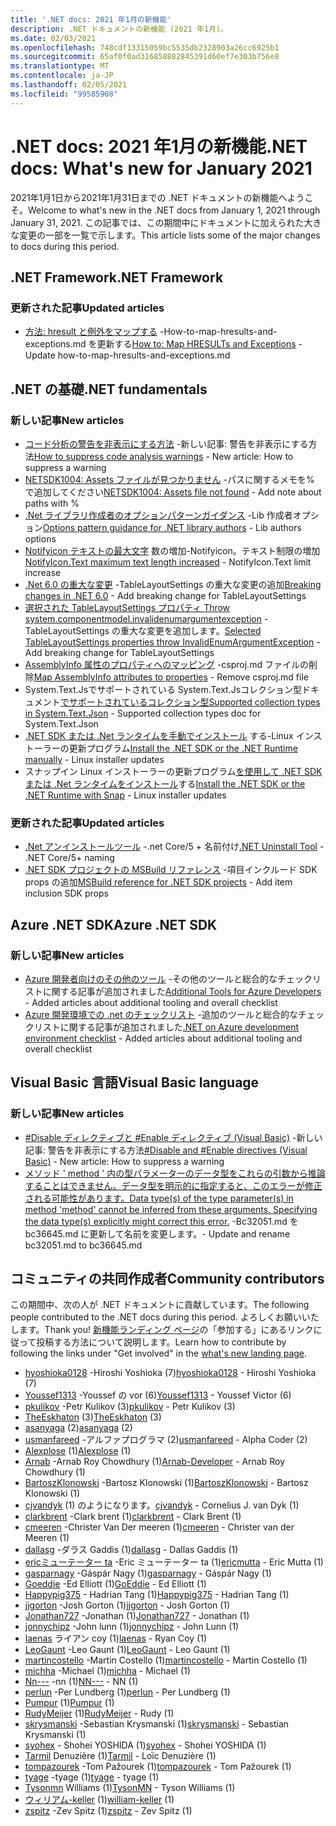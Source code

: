 ```yaml
---
title: '.NET docs: 2021 年1月の新機能'
description: .NET ドキュメントの新機能 (2021 年1月)。
ms.date: 02/03/2021
ms.openlocfilehash: 748cdf13315059bc5535db2328903a26cc6925b1
ms.sourcegitcommit: 65af0f0ad316858882845391d60ef7e303b756e8
ms.translationtype: MT
ms.contentlocale: ja-JP
ms.lasthandoff: 02/05/2021
ms.locfileid: "99585908"
---
```

# <a name="net-docs-whats-new-for-january-2021"></a><span data-ttu-id="ae4fa-103">.NET docs: 2021 年1月の新機能</span><span class="sxs-lookup"><span data-stu-id="ae4fa-103">.NET docs: What's new for January 2021</span></span>

<span data-ttu-id="ae4fa-104">2021年1月1日から2021年1月31日までの .NET ドキュメントの新機能へようこそ。</span><span class="sxs-lookup"><span data-stu-id="ae4fa-104">Welcome to what's new in the .NET docs from January 1, 2021 through January 31, 2021.</span></span> <span data-ttu-id="ae4fa-105">この記事では、この期間中にドキュメントに加えられた大きな変更の一部を一覧で示します。</span><span class="sxs-lookup"><span data-stu-id="ae4fa-105">This article lists some of the major changes to docs during this period.</span></span>

## <a name="net-framework"></a><span data-ttu-id="ae4fa-106">.NET Framework</span><span class="sxs-lookup"><span data-stu-id="ae4fa-106">.NET Framework</span></span>

### <a name="updated-articles"></a><span data-ttu-id="ae4fa-107">更新された記事</span><span class="sxs-lookup"><span data-stu-id="ae4fa-107">Updated articles</span></span>

- <span data-ttu-id="ae4fa-108">[方法: hresult と例外をマップする](../framework/interop/how-to-map-hresults-and-exceptions.md) -How-to-map-hresults-and-exceptions.md を更新する</span><span class="sxs-lookup"><span data-stu-id="ae4fa-108">[How to: Map HRESULTs and Exceptions](../framework/interop/how-to-map-hresults-and-exceptions.md) - Update how-to-map-hresults-and-exceptions.md</span></span>

## <a name="net-fundamentals"></a><span data-ttu-id="ae4fa-109">.NET の基礎</span><span class="sxs-lookup"><span data-stu-id="ae4fa-109">.NET fundamentals</span></span>

### <a name="new-articles"></a><span data-ttu-id="ae4fa-110">新しい記事</span><span class="sxs-lookup"><span data-stu-id="ae4fa-110">New articles</span></span>

- <span data-ttu-id="ae4fa-111">[コード分析の警告を非表示にする方法](../fundamentals/code-analysis/suppress-warnings.md) -新しい記事: 警告を非表示にする方法</span><span class="sxs-lookup"><span data-stu-id="ae4fa-111">[How to suppress code analysis warnings](../fundamentals/code-analysis/suppress-warnings.md) - New article: How to suppress a warning</span></span>
- <span data-ttu-id="ae4fa-112">[NETSDK1004: Assets ファイルが見つかりません](../core/tools/sdk-errors/netsdk1004.md) -パスに関するメモを% で追加してください</span><span class="sxs-lookup"><span data-stu-id="ae4fa-112">[NETSDK1004: Assets file not found](../core/tools/sdk-errors/netsdk1004.md) - Add note about paths with %</span></span>
- <span data-ttu-id="ae4fa-113">[.Net ライブラリ作成者のオプションパターンガイダンス](../core/extensions/options-library-authors.md) -Lib 作成者オプション</span><span class="sxs-lookup"><span data-stu-id="ae4fa-113">[Options pattern guidance for .NET library authors](../core/extensions/options-library-authors.md) - Lib authors options</span></span>
- <span data-ttu-id="ae4fa-114">[Notifyicon テキストの最大文字](../core/compatibility/windows-forms/6.0/notifyicon-text-max-text-length-increased.md) 数の増加-Notifyicon。テキスト制限の増加</span><span class="sxs-lookup"><span data-stu-id="ae4fa-114">[NotifyIcon.Text maximum text length increased](../core/compatibility/windows-forms/6.0/notifyicon-text-max-text-length-increased.md) - NotifyIcon.Text limit increase</span></span>
- <span data-ttu-id="ae4fa-115">[.Net 6.0 の重大な変更](../core/compatibility/6.0.md) -TableLayoutSettings の重大な変更の追加</span><span class="sxs-lookup"><span data-stu-id="ae4fa-115">[Breaking changes in .NET 6.0](../core/compatibility/6.0.md) - Add breaking change for TableLayoutSettings</span></span>
- <span data-ttu-id="ae4fa-116">[選択された TableLayoutSettings プロパティ Throw system.componentmodel.invalidenumargumentexception](../core/compatibility/windows-forms/6.0/tablelayoutsettings-apis-throw-invalidenumargumentexception.md) -TableLayoutSettings の重大な変更を追加します。</span><span class="sxs-lookup"><span data-stu-id="ae4fa-116">[Selected TableLayoutSettings properties throw InvalidEnumArgumentException](../core/compatibility/windows-forms/6.0/tablelayoutsettings-apis-throw-invalidenumargumentexception.md) - Add breaking change for TableLayoutSettings</span></span>
- <span data-ttu-id="ae4fa-117">[AssemblyInfo 属性のプロパティへのマッピング](../core/migration/assembly-info.md) -csproj.md ファイルの削除</span><span class="sxs-lookup"><span data-stu-id="ae4fa-117">[Map AssemblyInfo attributes to properties](../core/migration/assembly-info.md) - Remove csproj.md file</span></span>
- <span data-ttu-id="ae4fa-118">System.Text.Jsでサポートされている System.Text.Jsコレクション型ドキュメント[でサポートされているコレクション型](../standard/serialization/system-text-json-supported-collection-types.md)</span><span class="sxs-lookup"><span data-stu-id="ae4fa-118">[Supported collection types in System.Text.Json](../standard/serialization/system-text-json-supported-collection-types.md) - Supported collection types doc for System.Text.Json</span></span>
- <span data-ttu-id="ae4fa-119">[.NET SDK または .Net ランタイムを手動でインストール](../core/install/linux-scripted-manual.md) する-Linux インストーラーの更新プログラム</span><span class="sxs-lookup"><span data-stu-id="ae4fa-119">[Install the .NET SDK or the .NET Runtime manually](../core/install/linux-scripted-manual.md) - Linux installer updates</span></span>
- <span data-ttu-id="ae4fa-120">スナップイン Linux インストーラーの更新プログラム[を使用して .NET SDK または .Net ランタイムをインストール](../core/install/linux-snap.md)する</span><span class="sxs-lookup"><span data-stu-id="ae4fa-120">[Install the .NET SDK or the .NET Runtime with Snap](../core/install/linux-snap.md) - Linux installer updates</span></span>

### <a name="updated-articles"></a><span data-ttu-id="ae4fa-121">更新された記事</span><span class="sxs-lookup"><span data-stu-id="ae4fa-121">Updated articles</span></span>

- <span data-ttu-id="ae4fa-122">[.Net アンインストールツール](../core/additional-tools/uninstall-tool.md) -.net Core/5 + 名前付け</span><span class="sxs-lookup"><span data-stu-id="ae4fa-122">[.NET Uninstall Tool](../core/additional-tools/uninstall-tool.md) - .NET Core/5+ naming</span></span>
- <span data-ttu-id="ae4fa-123">[.NET SDK プロジェクトの MSBuild リファレンス](../core/project-sdk/msbuild-props.md) -項目インクルード SDK props の追加</span><span class="sxs-lookup"><span data-stu-id="ae4fa-123">[MSBuild reference for .NET SDK projects](../core/project-sdk/msbuild-props.md) - Add item inclusion SDK props</span></span>

## <a name="azure-net-sdk"></a><span data-ttu-id="ae4fa-124">Azure .NET SDK</span><span class="sxs-lookup"><span data-stu-id="ae4fa-124">Azure .NET SDK</span></span>

### <a name="new-articles"></a><span data-ttu-id="ae4fa-125">新しい記事</span><span class="sxs-lookup"><span data-stu-id="ae4fa-125">New articles</span></span>

- <span data-ttu-id="ae4fa-126">[Azure 開発者向けのその他のツール](../azure/azure-tools.md) -その他のツールと総合的なチェックリストに関する記事が追加されました</span><span class="sxs-lookup"><span data-stu-id="ae4fa-126">[Additional Tools for Azure Developers](../azure/azure-tools.md) - Added articles about additional tooling and overall checklist</span></span>
- <span data-ttu-id="ae4fa-127">[Azure 開発環境での .net のチェックリスト](../azure/dotnet-dev-env-checklist.md) -追加のツールと総合的なチェックリストに関する記事が追加されました</span><span class="sxs-lookup"><span data-stu-id="ae4fa-127">[.NET on Azure development environment checklist](../azure/dotnet-dev-env-checklist.md) - Added articles about additional tooling and overall checklist</span></span>

## <a name="visual-basic-language"></a><span data-ttu-id="ae4fa-128">Visual Basic 言語</span><span class="sxs-lookup"><span data-stu-id="ae4fa-128">Visual Basic language</span></span>

### <a name="new-articles"></a><span data-ttu-id="ae4fa-129">新しい記事</span><span class="sxs-lookup"><span data-stu-id="ae4fa-129">New articles</span></span>

- <span data-ttu-id="ae4fa-130">[#Disable ディレクティブと #Enable ディレクティブ (Visual Basic)](../visual-basic/language-reference/directives/disable-enable.md) -新しい記事: 警告を非表示にする方法</span><span class="sxs-lookup"><span data-stu-id="ae4fa-130">[#Disable and #Enable directives (Visual Basic)](../visual-basic/language-reference/directives/disable-enable.md) - New article: How to suppress a warning</span></span>
- [<span data-ttu-id="ae4fa-131">メソッド ' method ' 内の型パラメーターのデータ型をこれらの引数から推論することはできません。データ型を明示的に指定すると、このエラーが修正される可能性があります。</span><span class="sxs-lookup"><span data-stu-id="ae4fa-131">Data type(s) of the type parameter(s) in method 'method' cannot be inferred from these arguments. Specifying the data type(s) explicitly might correct this error.</span></span>](../visual-basic/language-reference/error-messages/bc36645.md) <span data-ttu-id="ae4fa-132">-Bc32051.md を bc36645.md に更新して名前を変更します。</span><span class="sxs-lookup"><span data-stu-id="ae4fa-132">- Update and rename bc32051.md to bc36645.md</span></span>

## <a name="community-contributors"></a><span data-ttu-id="ae4fa-133">コミュニティの共同作成者</span><span class="sxs-lookup"><span data-stu-id="ae4fa-133">Community contributors</span></span>

<span data-ttu-id="ae4fa-134">この期間中、次の人が .NET ドキュメントに貢献しています。</span><span class="sxs-lookup"><span data-stu-id="ae4fa-134">The following people contributed to the .NET docs during this period.</span></span> <span data-ttu-id="ae4fa-135">よろしくお願いいたします。</span><span class="sxs-lookup"><span data-stu-id="ae4fa-135">Thank you!</span></span> <span data-ttu-id="ae4fa-136">[新機能ランディング ページ](index.yml)の「参加する」にあるリンクに従って投稿する方法について説明します。</span><span class="sxs-lookup"><span data-stu-id="ae4fa-136">Learn how to contribute by following the links under "Get involved" in the [what's new landing page](index.yml).</span></span>

- <span data-ttu-id="ae4fa-137">[hyoshioka0128](https://github.com/hyoshioka0128) -Hiroshi Yoshioka (7)</span><span class="sxs-lookup"><span data-stu-id="ae4fa-137">[hyoshioka0128](https://github.com/hyoshioka0128) - Hiroshi Yoshioka (7)</span></span>
- <span data-ttu-id="ae4fa-138">[Youssef1313](https://github.com/Youssef1313) -Youssef の vor (6)</span><span class="sxs-lookup"><span data-stu-id="ae4fa-138">[Youssef1313](https://github.com/Youssef1313) - Youssef Victor (6)</span></span>
- <span data-ttu-id="ae4fa-139">[pkulikov](https://github.com/pkulikov) -Petr Kulikov (3)</span><span class="sxs-lookup"><span data-stu-id="ae4fa-139">[pkulikov](https://github.com/pkulikov) - Petr Kulikov (3)</span></span>
- <span data-ttu-id="ae4fa-140">[TheEskhaton](https://github.com/TheEskhaton) (3)</span><span class="sxs-lookup"><span data-stu-id="ae4fa-140">[TheEskhaton](https://github.com/TheEskhaton) (3)</span></span>
- <span data-ttu-id="ae4fa-141">[asanyaga](https://github.com/asanyaga) (2)</span><span class="sxs-lookup"><span data-stu-id="ae4fa-141">[asanyaga](https://github.com/asanyaga) (2)</span></span>
- <span data-ttu-id="ae4fa-142">[usmanfareed](https://github.com/usmanfareed) -アルファプログラマ (2)</span><span class="sxs-lookup"><span data-stu-id="ae4fa-142">[usmanfareed](https://github.com/usmanfareed) - Alpha Coder (2)</span></span>
- <span data-ttu-id="ae4fa-143">[Alexplose](https://github.com/Alexplose) (1)</span><span class="sxs-lookup"><span data-stu-id="ae4fa-143">[Alexplose](https://github.com/Alexplose) (1)</span></span>
- <span data-ttu-id="ae4fa-144">[Arnab](https://github.com/Arnab-Developer) -Arnab Roy Chowdhury (1)</span><span class="sxs-lookup"><span data-stu-id="ae4fa-144">[Arnab-Developer](https://github.com/Arnab-Developer) - Arnab Roy Chowdhury (1)</span></span>
- <span data-ttu-id="ae4fa-145">[BartoszKlonowski](https://github.com/BartoszKlonowski) -Bartosz Klonowski (1)</span><span class="sxs-lookup"><span data-stu-id="ae4fa-145">[BartoszKlonowski](https://github.com/BartoszKlonowski) - Bartosz Klonowski (1)</span></span>
- <span data-ttu-id="ae4fa-146">[cjvandyk](https://github.com/cjvandyk) (1) のようになります。</span><span class="sxs-lookup"><span data-stu-id="ae4fa-146">[cjvandyk](https://github.com/cjvandyk) - Cornelius J. van Dyk (1)</span></span>
- <span data-ttu-id="ae4fa-147">[clarkbrent](https://github.com/clarkbrent) -Clark brent (1)</span><span class="sxs-lookup"><span data-stu-id="ae4fa-147">[clarkbrent](https://github.com/clarkbrent) - Clark Brent (1)</span></span>
- <span data-ttu-id="ae4fa-148">[cmeeren](https://github.com/cmeeren) -Christer Van Der meeren (1)</span><span class="sxs-lookup"><span data-stu-id="ae4fa-148">[cmeeren](https://github.com/cmeeren) - Christer van der Meeren (1)</span></span>
- <span data-ttu-id="ae4fa-149">[dallasg](https://github.com/dallasg) -ダラス Gaddis (1)</span><span class="sxs-lookup"><span data-stu-id="ae4fa-149">[dallasg](https://github.com/dallasg) - Dallas Gaddis (1)</span></span>
- <span data-ttu-id="ae4fa-150">[ericミューテーター ta](https://github.com/ericmutta) -Eric ミューテーター ta (1)</span><span class="sxs-lookup"><span data-stu-id="ae4fa-150">[ericmutta](https://github.com/ericmutta) - Eric Mutta (1)</span></span>
- <span data-ttu-id="ae4fa-151">[gasparnagy](https://github.com/gasparnagy) -Gáspár Nagy (1)</span><span class="sxs-lookup"><span data-stu-id="ae4fa-151">[gasparnagy](https://github.com/gasparnagy) - Gáspár Nagy (1)</span></span>
- <span data-ttu-id="ae4fa-152">[Goeddie](https://github.com/GoEddie) -Ed Elliott (1)</span><span class="sxs-lookup"><span data-stu-id="ae4fa-152">[GoEddie](https://github.com/GoEddie) - Ed Elliott (1)</span></span>
- <span data-ttu-id="ae4fa-153">[Happypig375](https://github.com/Happypig375) - Hadrian Tang (1)</span><span class="sxs-lookup"><span data-stu-id="ae4fa-153">[Happypig375](https://github.com/Happypig375) - Hadrian Tang (1)</span></span>
- <span data-ttu-id="ae4fa-154">[jjgorton](https://github.com/jjgorton) -Josh Gorton (1)</span><span class="sxs-lookup"><span data-stu-id="ae4fa-154">[jjgorton](https://github.com/jjgorton) - Josh Gorton (1)</span></span>
- <span data-ttu-id="ae4fa-155">[Jonathan727](https://github.com/Jonathan727) -Jonathan (1)</span><span class="sxs-lookup"><span data-stu-id="ae4fa-155">[Jonathan727](https://github.com/Jonathan727) - Jonathan (1)</span></span>
- <span data-ttu-id="ae4fa-156">[jonnychipz](https://github.com/jonnychipz) -John lunn (1)</span><span class="sxs-lookup"><span data-stu-id="ae4fa-156">[jonnychipz](https://github.com/jonnychipz) - John Lunn (1)</span></span>
- <span data-ttu-id="ae4fa-157">[laenas](https://github.com/laenas) ライアン coy (1)</span><span class="sxs-lookup"><span data-stu-id="ae4fa-157">[laenas](https://github.com/laenas) - Ryan Coy (1)</span></span>
- <span data-ttu-id="ae4fa-158">[LeoGaunt](https://github.com/LeoGaunt) -Leo Gaunt (1)</span><span class="sxs-lookup"><span data-stu-id="ae4fa-158">[LeoGaunt](https://github.com/LeoGaunt) - Leo Gaunt (1)</span></span>
- <span data-ttu-id="ae4fa-159">[martincostello](https://github.com/martincostello) -Martin Costello (1)</span><span class="sxs-lookup"><span data-stu-id="ae4fa-159">[martincostello](https://github.com/martincostello) - Martin Costello (1)</span></span>
- <span data-ttu-id="ae4fa-160">[michha](https://github.com/michha) -Michael (1)</span><span class="sxs-lookup"><span data-stu-id="ae4fa-160">[michha](https://github.com/michha) - Michael (1)</span></span>
- <span data-ttu-id="ae4fa-161">[Nn---](https://github.com/NN---) -nn (1)</span><span class="sxs-lookup"><span data-stu-id="ae4fa-161">[NN---](https://github.com/NN---) - NN (1)</span></span>
- <span data-ttu-id="ae4fa-162">[perlun](https://github.com/perlun) -Per Lundberg (1)</span><span class="sxs-lookup"><span data-stu-id="ae4fa-162">[perlun](https://github.com/perlun) - Per Lundberg (1)</span></span>
- <span data-ttu-id="ae4fa-163">[Pumpur](https://github.com/Pumpur) (1)</span><span class="sxs-lookup"><span data-stu-id="ae4fa-163">[Pumpur](https://github.com/Pumpur) (1)</span></span>
- <span data-ttu-id="ae4fa-164">[RudyMeijer](https://github.com/RudyMeijer) (1)</span><span class="sxs-lookup"><span data-stu-id="ae4fa-164">[RudyMeijer](https://github.com/RudyMeijer) - Rudy (1)</span></span>
- <span data-ttu-id="ae4fa-165">[skrysmanski](https://github.com/skrysmanski) -Sebastian Krysmanski (1)</span><span class="sxs-lookup"><span data-stu-id="ae4fa-165">[skrysmanski](https://github.com/skrysmanski) - Sebastian Krysmanski (1)</span></span>
- <span data-ttu-id="ae4fa-166">[syohex](https://github.com/syohex) - Shohei YOSHIDA (1)</span><span class="sxs-lookup"><span data-stu-id="ae4fa-166">[syohex](https://github.com/syohex) - Shohei YOSHIDA (1)</span></span>
- <span data-ttu-id="ae4fa-167">[Tarmil](https://github.com/Tarmil) Denuzière (1)</span><span class="sxs-lookup"><span data-stu-id="ae4fa-167">[Tarmil](https://github.com/Tarmil) - Loïc Denuzière (1)</span></span>
- <span data-ttu-id="ae4fa-168">[tompazourek](https://github.com/tompazourek) -Tom Pažourek (1)</span><span class="sxs-lookup"><span data-stu-id="ae4fa-168">[tompazourek](https://github.com/tompazourek) - Tom Pažourek (1)</span></span>
- <span data-ttu-id="ae4fa-169">[tyage](https://github.com/tyage) -tyage (1)</span><span class="sxs-lookup"><span data-stu-id="ae4fa-169">[tyage](https://github.com/tyage) - tyage (1)</span></span>
- <span data-ttu-id="ae4fa-170">[Tysonmn](https://github.com/TysonMN) Williams (1)</span><span class="sxs-lookup"><span data-stu-id="ae4fa-170">[TysonMN](https://github.com/TysonMN) - Tyson Williams (1)</span></span>
- <span data-ttu-id="ae4fa-171">[ウィリアム-keller](https://github.com/william-keller) (1)</span><span class="sxs-lookup"><span data-stu-id="ae4fa-171">[william-keller](https://github.com/william-keller) (1)</span></span>
- <span data-ttu-id="ae4fa-172">[zspitz](https://github.com/zspitz) -Zev Spitz (1)</span><span class="sxs-lookup"><span data-stu-id="ae4fa-172">[zspitz](https://github.com/zspitz) - Zev Spitz (1)</span></span>
